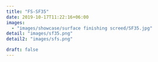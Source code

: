 ```yaml
---
title: "FS-SF35"
date: 2019-10-17T11:22:16+06:00
images: 
  - "images/showcase/surface finishing screed/SF35.jpg"
detail: "images/sf35.png"
detail2: "images/sfs.png"

draft: false
---
```


 